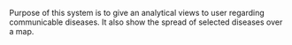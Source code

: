 Purpose of this system is to give an analytical views to user regarding communicable diseases. It also show the spread of selected diseases over a map.